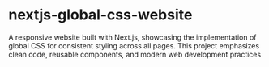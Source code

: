 # nextjs-global-css-website
A responsive website built with Next.js, showcasing the implementation of global CSS for consistent styling across all pages. This project emphasizes clean code, reusable components, and modern web development practices
